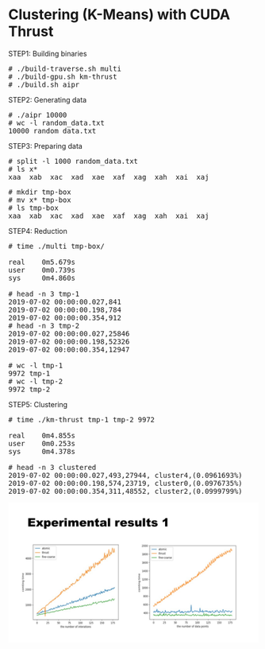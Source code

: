 # Clustering (K-Means) with CUDA Thrust

STEP1: Building binaries

<pre>
# ./build-traverse.sh multi
# ./build-gpu.sh km-thrust
# ./build.sh aipr
</pre>

STEP2: Generating data

<pre>
# ./aipr 10000
# wc -l random_data.txt
10000 random_data.txt
</pre>

STEP3: Preparing data

<pre>
# split -l 1000 random_data.txt
# ls x*
xaa  xab  xac  xad  xae  xaf  xag  xah  xai  xaj
</pre>

<pre>
# mkdir tmp-box
# mv x* tmp-box
# ls tmp-box
xaa  xab  xac  xad  xae  xaf  xag  xah  xai  xaj
</pre>

STEP4: Reduction

<pre>
# time ./multi tmp-box/

real    0m5.679s
user    0m0.739s
sys     0m4.860s

# head -n 3 tmp-1
2019-07-02 00:00:00.027,841
2019-07-02 00:00:00.198,784
2019-07-02 00:00:00.354,912
# head -n 3 tmp-2
2019-07-02 00:00:00.027,25846
2019-07-02 00:00:00.198,52326
2019-07-02 00:00:00.354,12947

# wc -l tmp-1
9972 tmp-1
# wc -l tmp-2
9972 tmp-2
</pre>

STEP5: Clustering

<pre>
# time ./km-thrust tmp-1 tmp-2 9972

real    0m4.855s
user    0m0.253s
sys     0m4.378s

# head -n 3 clustered
2019-07-02 00:00:00.027,493,27944, cluster4,(0.0961693%)
2019-07-02 00:00:00.198,574,23719, cluster0,(0.0976735%)
2019-07-02 00:00:00.354,311,48552, cluster2,(0.0999799%)
</pre>

<img src="AIPR-experimental-result-1.jpg">